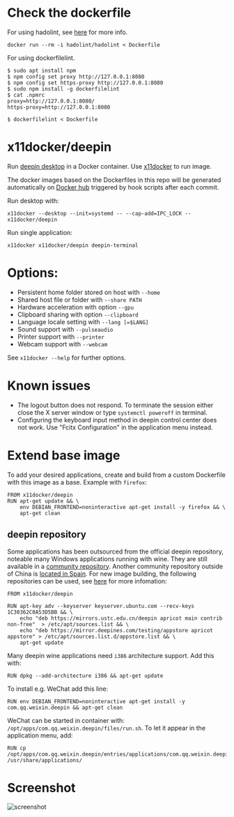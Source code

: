 # Check the dockerfile

For using hadolint, see [here](https://github.com/hadolint/hadolint/issues/506) for more info.
```
docker run --rm -i hadolint/hadolint < Dockerfile
```
For using dockerfilelint.
```
$ sudo apt install npm
$ npm config set proxy http://127.0.0.1:8080
$ npm config set https-proxy http://127.0.0.1:8080
$ sudo npm install -g dockerfilelint
$ cat .npmrc
proxy=http://127.0.0.1:8080/
https-proxy=http://127.0.0.1:8080

$ dockerfilelint < Dockerfile
```

# x11docker/deepin

Run [deepin desktop](https://www.deepin.org) in a Docker container. 
Use [x11docker](https://github.com/mviereck/x11docker) to run image. 

The docker images based on the Dockerfiles in this repo will be generated automatically on [Docker hub](https://hub.docker.com/repositories/docker/hongyizhao) triggered by hook scripts after each commit.

Run desktop with:
```
x11docker --desktop --init=systemd -- --cap-add=IPC_LOCK -- x11docker/deepin
```

Run single application:
```
x11docker x11docker/deepin deepin-terminal
```

# Options:
 - Persistent home folder stored on host with   `--home`
 - Shared host file or folder with              `--share PATH`
 - Hardware acceleration with option            `--gpu`
 - Clipboard sharing with option                `--clipboard`
 - Language locale setting with                 `--lang [=$LANG]`
 - Sound support with                           `--pulseaudio`
 - Printer support with                         `--printer`
 - Webcam support with                          `--webcam`

See `x11docker --help` for further options.

# Known issues
 - The logout button does not respond. To terminate the session either close the X server window or type `systemctl poweroff` in terminal.
 - Configuring the keyboard input method in deepin control center does not work. Use "Fcitx Configuration" in the application menu instead.

# Extend base image
To add your desired applications, create and build from a custom Dockerfile with this image as a base. Example with `firefox`:
```
FROM x11docker/deepin
RUN apt-get update && \
    env DEBIAN_FRONTEND=noninteractive apt-get install -y firefox && \
    apt-get clean
```

## deepin repository
Some applications has been outsourced from the official deepin repository, noteable many Windows applications running with wine.
They are still available in a [community repository](https://www.deepin.org/en/2020/11/19/statements/).
Another community repository outside of China is [located in Spain](https://deepinenespañol.org/en/improve-the-speed-of-the-deepin-20-beta-repository/).
For new image building, the following repositories can be used, see [here](https://github.com/mviereck/dockerfile-x11docker-deepin/issues/38#issuecomment-737253563) for more infomation:
```
FROM x11docker/deepin

RUN apt-key adv --keyserver keyserver.ubuntu.com --recv-keys 1C30362C0A53D5BB && \
    echo "deb https://mirrors.ustc.edu.cn/deepin apricot main contrib non-free"  > /etc/apt/sources.list && \
    echo "deb https://mirror.deepines.com/testing/appstore apricot appstore" > /etc/apt/sources.list.d/appstore.list && \
    apt-get update
```


Many deepin wine applications need `i386` architecture support. Add this with:
```
RUN dpkg --add-architecture i386 && apt-get update
```

To install e.g. WeChat add this line:
```
RUN env DEBIAN_FRONTEND=noninteractive apt-get install -y com.qq.weixin.deepin && apt-get clean
```
WeChat can be started in container with: `/opt/apps/com.qq.weixin.deepin/files/run.sh`. To let it appear in the application menu, add:
```
RUN cp /opt/apps/com.qq.weixin.deepin/entries/applications/com.qq.weixin.deepin.desktop /usr/share/applications/
```

# Screenshot

![screenshot](https://raw.githubusercontent.com/mviereck/x11docker/screenshots/screenshot-deepin.png "deepin desktop running in Weston+Xwayland window using x11docker")
